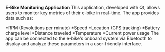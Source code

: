 **E-Bike Monitoring Application**
This application, developed with Qt, allows users to monitor key metrics of their e-bike in real-time. The app provides data such as:

*RPM (Revolutions per minute)
*Speed
*Location (GPS tracking)
*Battery charge level
*Distance traveled
*Temperature
*Current power usage
The app can be connected to the e-bike's onboard system via Bluetooth to display and analyze these parameters in a user-friendly interface.
